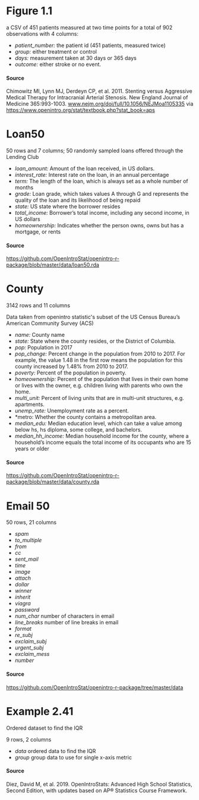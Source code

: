 # Figure 1.1

a CSV of 451 patients measured at two time points for a total of 902 observations with 4 columns: 

* *patient_number:* the patient id (451 patients, measured twice)
* *group:* either treatment or control
* *days:* measurement taken at 30 days or 365 days
* *outcome:* either stroke or no event.

#### Source
Chimowitz MI, Lynn MJ, Derdeyn CP, et al. 2011. Stenting versus Aggressive Medical Therapy for Intracranial
Arterial Stenosis. New England Journal of Medicine 365:993-1003. www.nejm.org/doi/full/10.1056/NEJMoa1105335 via https://www.openintro.org/stat/textbook.php?stat_book=aps

# Loan50

50 rows and 7 columns; 50 randomly sampled loans offered through the Lending Club 

* *loan_amount:* Amount of the loan received, in US dollars.
* *interest_rate:* Interest rate on the loan, in an annual percentage
* *term:* The length of the loan, which is always set as a whole number of months
* *grade:* Loan grade, which takes values A through G and represents the quality of the loan and its likelihood of being repaid
* *state:* US state where the borrower resides
* *total_income:* Borrower’s total income, including any second income, in US dollars
* *homeownership:* Indicates whether the person owns, owns but has a mortgage, or rents

#### Source
https://github.com/OpenIntroStat/openintro-r-package/blob/master/data/loan50.rda


# County

3142 rows and 11 columns

Data taken from openintro statistic's subset of the US Census Bureau’s American Community Survey (ACS)

* *name:* County name
* *state:* State where the county resides, or the District of Columbia.
* *pop:* Population in 2017
* *pop_change:* Percent change in the population from 2010 to 2017. For example, the value 1.48 in the first row means the population for this county increased by 1.48% from 2010 to 2017.
* *poverty:* Percent of the population in poverty.
* *homeownership:* Percent of the population that lives in their own home or lives with the owner, e.g. children living with parents who own the home.
* *multi_unit:* Percent of living units that are in multi-unit structures, e.g. apartments.
* *unemp_rate:* Unemployment rate as a percent.
* *metro: Whether the county contains a metropolitan area.
* *median_edu:* Median education level, which can take a value among below hs, hs diploma, some college, and bachelors.
* *median_hh_income:* Median household income for the county, where a household’s income equals the total income of its occupants who are 15 years or older

#### Source
https://github.com/OpenIntroStat/openintro-r-package/blob/master/data/county.rda

# Email 50

50 rows, 21 columns

* *spam*
* *to_multiple*
* *from*
* *cc*
* *sent_mail*
* *time*
* *image*
* *attach*
* *dollar*
* *winner*
* *inherit*
* *viagra*
* *password*
* *num_char* number of characters in email
* *line_breaks* number of line breaks in email
* *format*
* *re_subj*
* *exclaim_subj*
* *urgent_subj*
* *exclaim_mess*
* *number*


#### Source
https://github.com/OpenIntroStat/openintro-r-package/tree/master/data

# Example 2.41
Ordered dataset to find the IQR

9 rows, 2 columns

* *data* ordered data to find the IQR
* *group* group data to use for single x-axis metric 

#### Source
Diez, David M, et al. 2019. OpenIntroStats: Advanced High School Statistics, Second Edition, with updates based on AP® Statistics Course Framework. 
